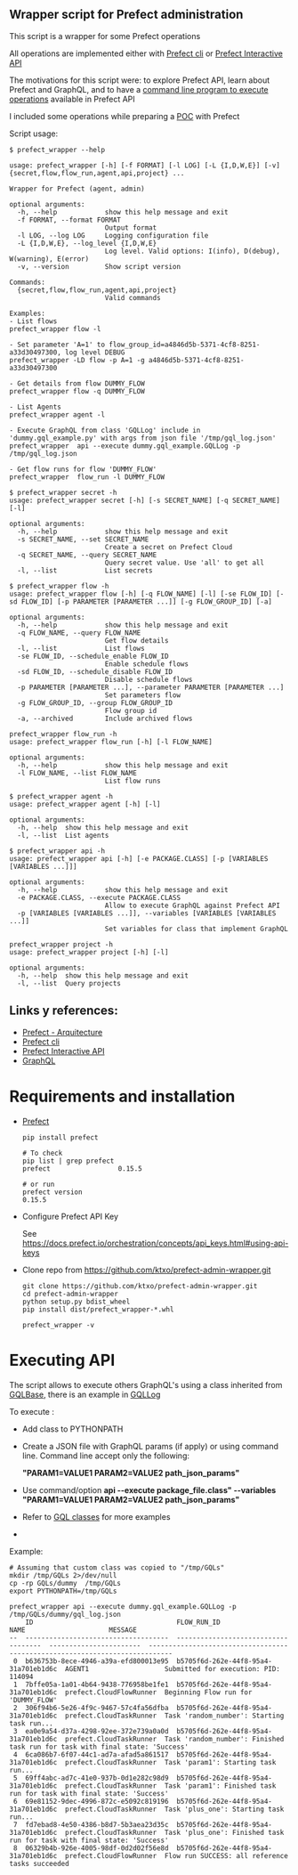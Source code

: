 ## Wrapper script for Prefect administration 

This script is a wrapper for some Prefect operations

All operations are implemented either with [Prefect cli](https://docs.prefect.io/orchestration/concepts/cli.html) or [Prefect Interactive API](https://docs.prefect.io/orchestration/ui/interactive-api.html)

The motivations for this script were: to explore Prefect API, learn about Prefect and GraphQL, and to have a [command line program to execute operations](#executing-api) available in Prefect API


I included some operations while preparing a [POC](https://github.com/ktxo/prefect-poc.git) with Prefect 

Script usage:
```
$ prefect_wrapper --help

usage: prefect_wrapper [-h] [-f FORMAT] [-l LOG] [-L {I,D,W,E}] [-v] {secret,flow,flow_run,agent,api,project} ...

Wrapper for Prefect (agent, admin)

optional arguments:
  -h, --help            show this help message and exit
  -f FORMAT, --format FORMAT
                        Output format
  -l LOG, --log LOG     Logging configuration file
  -L {I,D,W,E}, --log_level {I,D,W,E}
                        Log level. Valid options: I(info), D(debug), W(warning), E(error)
  -v, --version         Show script version

Commands:
  {secret,flow,flow_run,agent,api,project}
                        Valid commands

Examples:
- List flows 
prefect_wrapper flow -l

- Set parameter 'A=1' to flow_group_id=a4846d5b-5371-4cf8-8251-a33d30497300, log level DEBUG
prefect_wrapper -LD flow -p A=1 -g a4846d5b-5371-4cf8-8251-a33d30497300

- Get details from flow DUMMY_FLOW
prefect_wrapper flow -q DUMMY_FLOW 

- List Agents 
prefect_wrapper agent -l

- Execute GraphQL from class 'GQLLog' include in 'dummy.gql_example.py' with args from json file '/tmp/gql_log.json'
prefect_wrapper  api --execute dummy.gql_example.GQLLog -p /tmp/gql_log.json

- Get flow runs for flow 'DUMMY_FLOW'
prefect_wrapper  flow_run -l DUMMY_FLOW
```
```
$ prefect_wrapper secret -h
usage: prefect_wrapper secret [-h] [-s SECRET_NAME] [-q SECRET_NAME] [-l]

optional arguments:
  -h, --help            show this help message and exit
  -s SECRET_NAME, --set SECRET_NAME
                        Create a secret on Prefect Cloud
  -q SECRET_NAME, --query SECRET_NAME
                        Query secret value. Use 'all' to get all
  -l, --list            List secrets
```

```
$ prefect_wrapper flow -h
usage: prefect_wrapper flow [-h] [-q FLOW_NAME] [-l] [-se FLOW_ID] [-sd FLOW_ID] [-p PARAMETER [PARAMETER ...]] [-g FLOW_GROUP_ID] [-a]

optional arguments:
  -h, --help            show this help message and exit
  -q FLOW_NAME, --query FLOW_NAME
                        Get flow details
  -l, --list            List flows
  -se FLOW_ID, --schedule_enable FLOW_ID
                        Enable schedule flows
  -sd FLOW_ID, --schedule_disable FLOW_ID
                        Disable schedule flows
  -p PARAMETER [PARAMETER ...], --parameter PARAMETER [PARAMETER ...]
                        Set parameters flow
  -g FLOW_GROUP_ID, --group FLOW_GROUP_ID
                        Flow group id
  -a, --archived        Include archived flows
```

```
prefect_wrapper flow_run -h
usage: prefect_wrapper flow_run [-h] [-l FLOW_NAME]

optional arguments:
  -h, --help            show this help message and exit
  -l FLOW_NAME, --list FLOW_NAME
                        List flow runs
```

```
$ prefect_wrapper agent -h
usage: prefect_wrapper agent [-h] [-l]

optional arguments:
  -h, --help  show this help message and exit
  -l, --list  List agents
```

```
$ prefect_wrapper api -h
usage: prefect_wrapper api [-h] [-e PACKAGE.CLASS] [-p [VARIABLES [VARIABLES ...]]]

optional arguments:
  -h, --help            show this help message and exit
  -e PACKAGE.CLASS, --execute PACKAGE.CLASS
                        Allow to execute GraphQL against Prefect API
  -p [VARIABLES [VARIABLES ...]], --variables [VARIABLES [VARIABLES ...]]
                        Set variables for class that implement GraphQL
```

```
prefect_wrapper project -h
usage: prefect_wrapper project [-h] [-l]

optional arguments:
  -h, --help  show this help message and exit
  -l, --list  Query projects
```

## Links y references:
- [Prefect - Arquitecture](https://docs.prefect.io/orchestration/#architecture-overview)
- [Prefect cli](https://docs.prefect.io/orchestration/concepts/cli.html)
- [Prefect Interactive API](https://docs.prefect.io/orchestration/ui/interactive-api.html)
- [GraphQL](https://graphql.org/)

# Requirements and installation

   
- [Prefect](https://docs.prefect.io/core/getting_started/install.html)
  ```
  pip install prefect
  
  # To check
  pip list | grep prefect
  prefect                 0.15.5  
  
  # or run 
  prefect version
  0.15.5
  ```

- Configure Prefect API Key

  See https://docs.prefect.io/orchestration/concepts/api_keys.html#using-api-keys


- Clone repo from https://github.com/ktxo/prefect-admin-wrapper.git

  ```
  git clone https://github.com/ktxo/prefect-admin-wrapper.git
  cd prefect-admin-wrapper
  python setup.py bdist_wheel 
  pip install dist/prefect_wrapper-*.whl

  prefect_wrapper -v
  ```

# Executing API
The script allows to execute others GraphQL's using a class inherited from [GQLBase](ktxo/prefect/admin/gql/base.py), there is an example in [GQLLog](GQLs/dummy/gql_example.py)

To execute :
- Add class to PYTHONPATH
- Create a JSON file with GraphQL params (if apply) or using command line. Command line accept only the following:

  **"PARAM1=VALUE1 PARAM2=VALUE2 path_json_params"**
- Use command/option **api --execute package_file.class" --variables "PARAM1=VALUE1 PARAM2=VALUE2 path_json_params"**
- Refer to [GQL classes](ktxo/prefect/admin/gql) for more examples
- 
Example:
```
# Assuming that custom class was copied to "/tmp/GQLs"
mkdir /tmp/GQLs 2>/dev/null
cp -rp GQLs/dummy  /tmp/GQLs
export PYTHONPATH=/tmp/GQLs

prefect_wrapper api --execute dummy.gql_example.GQLLog -p /tmp/GQLs/dummy/gql_log.json
    ID                                    FLOW_RUN_ID                           NAME                     MESSAGE
--  ------------------------------------  ------------------------------------  -----------------------  ----------------------------------------------------------------------------
 0  b636753b-8ece-4946-a39a-efd800013e95  b5705f6d-262e-44f8-95a4-31a701eb1d6c  AGENT1                   Submitted for execution: PID: 114094
 1  7bffe05a-1a01-4b64-9438-776958be1fe1  b5705f6d-262e-44f8-95a4-31a701eb1d6c  prefect.CloudFlowRunner  Beginning Flow run for 'DUMMY_FLOW'
 2  306f94b6-5e26-4f9c-9467-57c4fa56dfba  b5705f6d-262e-44f8-95a4-31a701eb1d6c  prefect.CloudTaskRunner  Task 'random_number': Starting task run...
 3  ea0e9a54-d37a-4298-92ee-372e739a0a0d  b5705f6d-262e-44f8-95a4-31a701eb1d6c  prefect.CloudTaskRunner  Task 'random_number': Finished task run for task with final state: 'Success'
 4  6ca086b7-6f07-44c1-ad7a-afad5a861517  b5705f6d-262e-44f8-95a4-31a701eb1d6c  prefect.CloudTaskRunner  Task 'param1': Starting task run...
 5  69ff4abc-ad7c-41e0-937b-0d1e282c98d9  b5705f6d-262e-44f8-95a4-31a701eb1d6c  prefect.CloudTaskRunner  Task 'param1': Finished task run for task with final state: 'Success'
 6  69e81152-9dec-4996-872c-e5092c819196  b5705f6d-262e-44f8-95a4-31a701eb1d6c  prefect.CloudTaskRunner  Task 'plus_one': Starting task run...
 7  fd7ebad8-4e50-4386-b8d7-5b3aea23d35c  b5705f6d-262e-44f8-95a4-31a701eb1d6c  prefect.CloudTaskRunner  Task 'plus_one': Finished task run for task with final state: 'Success'
 8  06329b4b-926e-4005-98df-0d2d02f56e8d  b5705f6d-262e-44f8-95a4-31a701eb1d6c  prefect.CloudFlowRunner  Flow run SUCCESS: all reference tasks succeeded

```
